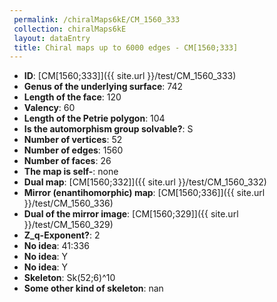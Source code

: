 ```yaml
--- 
 permalink: /chiralMaps6kE/CM_1560_333 
 collection: chiralMaps6kE
 layout: dataEntry
 title: Chiral maps up to 6000 edges - CM[1560;333]
---
```


- **ID**: [CM[1560;333]]({{ site.url }}/test/CM_1560_333)
- **Genus of the underlying surface**: 742
- **Length of the face**: 120
- **Valency**: 60
- **Length of the Petrie polygon**: 104
- **Is the automorphism group solvable?**: S
- **Number of vertices**: 52
- **Number of edges**: 1560
- **Number of faces**: 26
- **The map is self-**: none
- **Dual map**: [CM[1560;332]]({{ site.url }}/test/CM_1560_332)
- **Mirror (enantihomorphic) map**: [CM[1560;336]]({{ site.url }}/test/CM_1560_336)
- **Dual of the mirror image**: [CM[1560;329]]({{ site.url }}/test/CM_1560_329)
- **Z_q-Exponent?**: 2
- **No idea**:  41:336
- **No idea**: Y
- **No idea**: Y
- **Skeleton**: Sk(52;6)^10
- **Some other kind of skeleton**: nan
